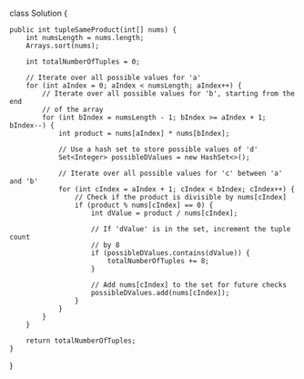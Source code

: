class Solution {

    public int tupleSameProduct(int[] nums) {
        int numsLength = nums.length;
        Arrays.sort(nums);

        int totalNumberOfTuples = 0;

        // Iterate over all possible values for 'a'
        for (int aIndex = 0; aIndex < numsLength; aIndex++) {
            // Iterate over all possible values for 'b', starting from the end
            // of the array
            for (int bIndex = numsLength - 1; bIndex >= aIndex + 1; bIndex--) {
                int product = nums[aIndex] * nums[bIndex];

                // Use a hash set to store possible values of 'd'
                Set<Integer> possibleDValues = new HashSet<>();

                // Iterate over all possible values for 'c' between 'a' and 'b'
                for (int cIndex = aIndex + 1; cIndex < bIndex; cIndex++) {
                    // Check if the product is divisible by nums[cIndex]
                    if (product % nums[cIndex] == 0) {
                        int dValue = product / nums[cIndex];

                        // If 'dValue' is in the set, increment the tuple count
                        // by 8
                        if (possibleDValues.contains(dValue)) {
                            totalNumberOfTuples += 8;
                        }

                        // Add nums[cIndex] to the set for future checks
                        possibleDValues.add(nums[cIndex]);
                    }
                }
            }
        }

        return totalNumberOfTuples;
    }
}